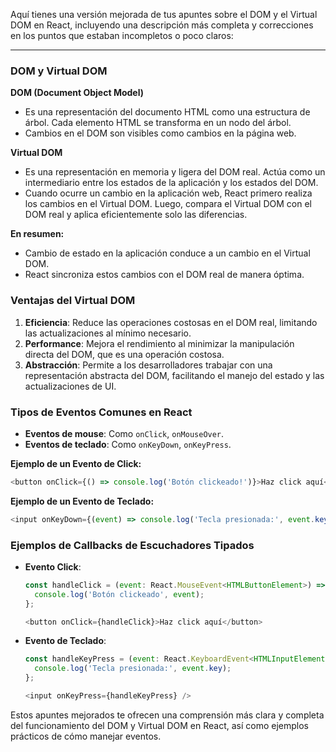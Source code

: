 Aquí tienes una versión mejorada de tus apuntes sobre el DOM y el Virtual DOM en React, incluyendo una descripción más completa y correcciones en los puntos que estaban incompletos o poco claros:

---

### DOM y Virtual DOM

**DOM (Document Object Model)**

- Es una representación del documento HTML como una estructura de árbol. Cada elemento HTML se transforma en un nodo del árbol.
- Cambios en el DOM son visibles como cambios en la página web.

**Virtual DOM**

- Es una representación en memoria y ligera del DOM real. Actúa como un intermediario entre los estados de la aplicación y los estados del DOM.
- Cuando ocurre un cambio en la aplicación web, React primero realiza los cambios en el Virtual DOM. Luego, compara el Virtual DOM con el DOM real y aplica eficientemente solo las diferencias.

**En resumen:**

- Cambio de estado en la aplicación conduce a un cambio en el Virtual DOM.
- React sincroniza estos cambios con el DOM real de manera óptima.

### Ventajas del Virtual DOM

1. **Eficiencia**: Reduce las operaciones costosas en el DOM real, limitando las actualizaciones al mínimo necesario.
2. **Performance**: Mejora el rendimiento al minimizar la manipulación directa del DOM, que es una operación costosa.
3. **Abstracción**: Permite a los desarrolladores trabajar con una representación abstracta del DOM, facilitando el manejo del estado y las actualizaciones de UI.

### Tipos de Eventos Comunes en React

- **Eventos de mouse**: Como `onClick`, `onMouseOver`.
- **Eventos de teclado**: Como `onKeyDown`, `onKeyPress`.
  
**Ejemplo de un Evento de Click:**

```javascript
<button onClick={() => console.log('Botón clickeado!')}>Haz click aquí</button>
```

**Ejemplo de un Evento de Teclado:**

```javascript
<input onKeyDown={(event) => console.log('Tecla presionada:', event.key)} />
```

### Ejemplos de Callbacks de Escuchadores Tipados

- **Evento Click**:

  ```javascript
  const handleClick = (event: React.MouseEvent<HTMLButtonElement>) => {
    console.log('Botón clickeado', event);
  };

  <button onClick={handleClick}>Haz click aquí</button>
  ```

- **Evento de Teclado**:

  ```javascript
  const handleKeyPress = (event: React.KeyboardEvent<HTMLInputElement>) => {
    console.log('Tecla presionada:', event.key);
  };

  <input onKeyPress={handleKeyPress} />
  ```

Estos apuntes mejorados te ofrecen una comprensión más clara y completa del funcionamiento del DOM y Virtual DOM en React, así como ejemplos prácticos de cómo manejar eventos.
